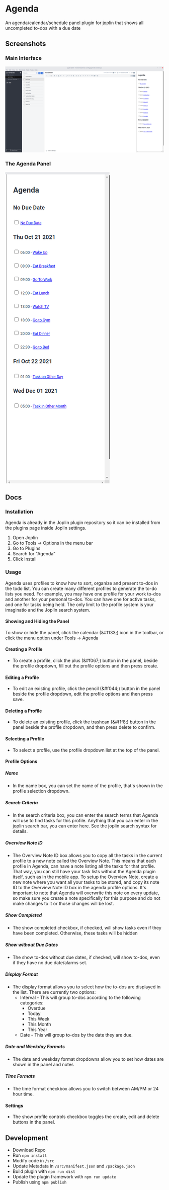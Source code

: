 # Agenda

An agenda/calendar/schedule panel plugin for joplin that shows all uncompleted to-dos with a due date

## Screenshots

### Main Interface
![Screenshot1](docs/Screenshot1.png)

### The Agenda Panel
![Screenshot2](docs/Screenshot2.png)


## Docs

### Installation
Agenda is already in the Joplin plugin repository so it can be installed from the plugins page inside Joplin settings.
1. Open Joplin
2. Go to Tools -> Options in the menu bar
3. Go to Plugins
4. Search for "Agenda"
5. Click Install

### Usage
Agenda uses profiles to know how to sort, organize and present to-dos in the todo list. You can create many different profiles to generate the to-do lists
you need. For example, you may have one profile for your work to-dos and another for your personal to-dos. You can have one for active tasks, and one for tasks being held. The only limit to the profile system is your imaginatio and the Joplin search system. 

#### Showing and Hiding the Panel
To show or hide the panel, click the calendar (&#f133;) icon in the toolbar, or click the menu option under Tools -> Agenda

#### Creating a Profile
* To create a profile, click the plus (&#f067;) button in the panel, beside the profile dropdown, fill out the profile options and then press create.

#### Editing a Profile
* To edit an existing profile, click the pencil (&#f044;) button in the panel beside the profile dropdown, edit the profile options and then press save.

#### Deleting a Profile
* To delete an existing profile, click the trashcan (&#f1f8;) button in the panel beside the profile dropdown, and then press delete to confirm. 

#### Selecting a Profile
* To select a profile, use the profile dropdown list at the top of the panel. 

#### Profile Options

##### Name
* In the name box, you can set the name of the profile, that's shown in the profile selection dropdown. 

##### Search Criteria
* In the search criteria box, you can enter the search terms that Agenda will use to find tasks for this profile. Anything that you can enter in the joplin search bar, you can enter here. See the joplin search syntax for details. 

##### Overview Note ID
* The Overview Note ID box allows you to copy all the tasks in the current profile to a new note called the Overview Note. This means that each profile in Agenda, can have a note listing all the tasks for that profile. That way, you can still have your task lists without the Agenda plugin itself, such as in the mobile app. To setup the Overview Note, create a new note where you want all your tasks to be stored, and copy its note ID to the Overview Note ID box in the agenda profile options. It's important to note that Agenda will overwrite this note on every update, so make sure you create a note specifically for this purpose and do not make changes to it or those changes will be lost. 

##### Show Completed
* The show completed checkbox, if checked, will show tasks even if they have been completed. Otherwise, these tasks will be hidden

##### Show without Due Dates
* The show to-dos without due dates, if checked, will show to-dos, even if they have no due date/alarms set. 

##### Display Format
* The display format allows you to select how the to-dos are displayed in the list. There are currently two options:
    * Interval - This will group to-dos according to the following categories:
        - Overdue
        - Today
        - This Week
        - This Month
        - This Year
    * Date - This will group to-dos by the date they are due.

##### Date and Weekday Formats
* The date and weekday format dropdowns allow you to set how dates are shown in the panel and notes

##### Time Formats
* The time format checkbox allows you to switch between AM/PM or 24 hour time. 

#### Settings
* The show profile controls checkbox toggles the create, edit and delete buttons in the panel.

## Development
* Download Repo
* Run `npm install`
* Modify code in `/src`
* Update Metadata in `/src/manifest.json` and `/package.json`
* Build plugin with `npm run dist`
* Update the plugin framework with `npm run update`
* Publish using `npm publish`
